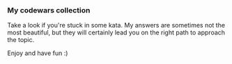 ### My codewars collection

Take a look if you're stuck in some kata.
My answers are sometimes not the most beautiful, but they will certainly lead you on the right path to approach the topic.

Enjoy and have fun :)

